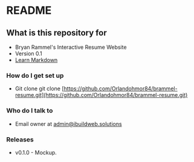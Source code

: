 # README #

## What is this repository for ##

* Bryan Rammel's Interactive Resume Website
* Version 0.1
* [Learn Markdown](https://bitbucket.org/tutorials/markdowndemo)

### How do I get set up ###

* Git clone git clone [https://github.com/Orlandohmor84/brammel-resume.git](https://github.com/Orlandohmor84/brammel-resume.git)


### Who do I talk to ###

* Email owner at admin@ibuildweb.solutions

### Releases ###

* v0.1.0 - Mockup.

